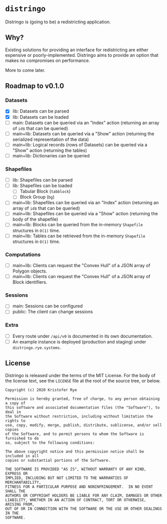 # `distringo`

Distringo is (going to be) a redistricting application.

## Why?

Existing solutions for providing an interface for redistricting are either expensive or poorly-implemented.
Distringo aims to provide an option that makes no compromises on performance.

More to come later.

## Roadmap to v0.1.0

### Datasets

- [x] lib: Datasets can be parsed
- [x] lib: Datasets can be loaded
- [ ] main: Datasets can be queried via an "Index" action (returning an array of `id`s that can be queried)
- [ ] main+lib: Datasets can be queried via a "Show" action (returning the serialized representation of the data)
- [ ] main+lib: Logical records (rows of Datasets) can be queried via a "Show" action (returning the tables)
- [ ] main+lib: Dictionaries can be queried

### Shapefiles

- [ ] lib: Shapefiles can be parsed
- [ ] lib: Shapefiles can be loaded
  - [ ] Tabular Block (`tabblock`)
  - [ ] Block Group (`bg`)
- [ ] main+lib: Shapefiles can be queried via an "Index" action (returning an array of `id`s that can be queried)
- [ ] main+lib: Shapefiles can be queried via a "Show" action (returning the body of the shapefile)
- [ ] main+lib: Blocks can be queried from the in-memory `Shapefile` structures in `O(1)` time.
- [ ] main+lib: Tables can be retrieved from the in-memory `Shapefile` structures in `O(1)` time.

### Computations

- [ ] main+lib: Clients can request the "Convex Hull" of a JSON array of Polygon objects.
- [ ] main+lib: Clients can request the "Convex Hull" of a JSON array of Block identifiers.

### Sessions

- [ ] main: Sessions can be configured
- [ ] public: The client can change sessions

### Extra

- [ ] Every route under `/api/v0` is documented in its own documentation.
- [ ] An example instance is deployed (production and staging) under `distringo.rye.systems`.

## License

Distringo is released under the terms of the MIT License.
For the body of the license text, see the `LICENSE` file at the root of the source tree, or below.

```
Copyright (c) 2020 Kristofer Rye

Permission is hereby granted, free of charge, to any person obtaining a copy of
this software and associated documentation files (the "Software"), to deal in
the Software without restriction, including without limitation the rights to
use, copy, modify, merge, publish, distribute, sublicense, and/or sell copies
of the Software, and to permit persons to whom the Software is furnished to do
so, subject to the following conditions:

The above copyright notice and this permission notice shall be included in all
copies or substantial portions of the Software.

THE SOFTWARE IS PROVIDED "AS IS", WITHOUT WARRANTY OF ANY KIND, EXPRESS OR
IMPLIED, INCLUDING BUT NOT LIMITED TO THE WARRANTIES OF MERCHANTABILITY,
FITNESS FOR A PARTICULAR PURPOSE AND NONINFRINGEMENT.  IN NO EVENT SHALL THE
AUTHORS OR COPYRIGHT HOLDERS BE LIABLE FOR ANY CLAIM, DAMAGES OR OTHER
LIABILITY, WHETHER IN AN ACTION OF CONTRACT, TORT OR OTHERWISE, ARISING FROM,
OUT OF OR IN CONNECTION WITH THE SOFTWARE OR THE USE OR OTHER DEALINGS IN THE
SOFTWARE.
```
